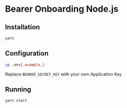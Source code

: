 # Bearer Onboarding Node.js

## Installation

```bash
yarn
```

## Configuration

```bash
cp .env{.example,}
```

Replace `BEARER_SECRET_KEY` with your own Application Key

## Running

```bash
yarn start
```
